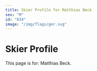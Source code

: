 ```yaml
---
title: Skier Profile for Matthias Beck
sex: "M"
id: "834"
image: "/img/flags/ger.svg" 
---
```


# Skier Profile

This page is for: Matthias Beck.
    